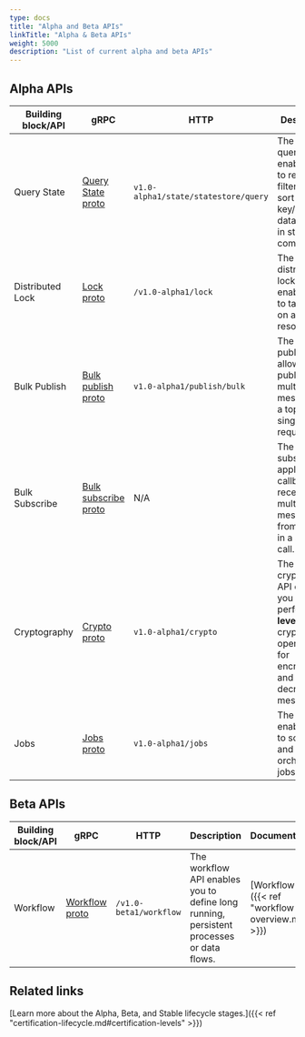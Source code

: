 ```yaml
---
type: docs
title: "Alpha and Beta APIs"
linkTitle: "Alpha & Beta APIs"
weight: 5000
description: "List of current alpha and beta APIs"
---
```


## Alpha APIs

| Building block/API | gRPC | HTTP | Description | Documentation | Version introduced | 
| ------------------ | ---- | ---- | ----------- | ------------- | ------------------ |
| Query State    | [Query State proto](https://github.com/dapr/dapr/blob/5aba3c9aa4ea9b3f388df125f9c66495b43c5c9e/dapr/proto/runtime/v1/dapr.proto#L44)     | `v1.0-alpha1/state/statestore/query` | The state query API enables you to retrieve, filter, and sort the key/value data stored in state store components. | [Query State API]({{< ref "howto-state-query-api.md" >}}) | v1.5 |
| Distributed Lock    | [Lock proto](https://github.com/dapr/dapr/blob/5aba3c9aa4ea9b3f388df125f9c66495b43c5c9e/dapr/proto/runtime/v1/dapr.proto#L112)     | `/v1.0-alpha1/lock` | The distributed lock API enables you to take a lock on a resource.	 | [Distributed Lock API]({{< ref "distributed-lock-api-overview.md" >}}) | v1.8 |
| Bulk Publish    | [Bulk publish proto](https://github.com/dapr/dapr/blob/5aba3c9aa4ea9b3f388df125f9c66495b43c5c9e/dapr/proto/runtime/v1/dapr.proto#L59)     | `v1.0-alpha1/publish/bulk` | The bulk publish API allows you to publish multiple messages to a topic in a single request. | [Bulk Publish and Subscribe API]({{< ref "pubsub-bulk.md" >}}) | v1.10 |
| Bulk Subscribe   | [Bulk subscribe proto](https://github.com/dapr/dapr/blob/5aba3c9aa4ea9b3f388df125f9c66495b43c5c9e/dapr/proto/runtime/v1/appcallback.proto#L57)     | N/A | The bulk subscribe application callback receives multiple messages from a topic in a single call. | [Bulk Publish and Subscribe API]({{< ref "pubsub-bulk.md" >}}) | v1.10 |
| Cryptography    |  [Crypto proto](https://github.com/dapr/dapr/blob/5aba3c9aa4ea9b3f388df125f9c66495b43c5c9e/dapr/proto/runtime/v1/dapr.proto#L118)    | `v1.0-alpha1/crypto` | The cryptography API enables you to perform **high level** cryptography operations for encrypting and decrypting messages. | [Cryptography API]({{< ref "cryptography-overview.md" >}}) | v1.11 |
| Jobs    |  [Jobs proto](todo)    | `v1.0-alpha1/jobs` | The jobs API enables you to schedule and orchestrate jobs. | [Jobs API]({{< ref "jobs-overview.md" >}}) | v1.14 |

## Beta APIs

| Building block/API | gRPC | HTTP | Description | Documentation | Version introduced | 
| ------------------ | ---- | ---- | ----------- | ------------- | ------------------ |
| Workflow    |  [Workflow proto](https://github.com/dapr/dapr/blob/5aba3c9aa4ea9b3f388df125f9c66495b43c5c9e/dapr/proto/runtime/v1/dapr.proto#L151)    | `/v1.0-beta1/workflow` | The workflow API enables you to define long running, persistent processes or data flows.	 | [Workflow API]({{< ref "workflow-overview.md" >}}) | v1.10 |

## Related links

[Learn more about the Alpha, Beta, and Stable lifecycle stages.]({{< ref "certification-lifecycle.md#certification-levels" >}})